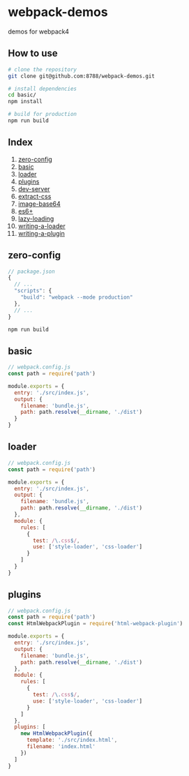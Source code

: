 # webpack-demos
demos for webpack4

## How to use
```bash
# clone the repository
git clone git@github.com:8788/webpack-demos.git

# install dependencies
cd basic/
npm install

# build for production
npm run build
```

## Index

1. [zero-config](./zero-config)
1. [basic](./basic)
1. [loader](./loader)
1. [plugins](./plugins)
1. [dev-server](./dev-server)
1. [extract-css](./extract-css)
1. [image-base64](./image-base64)
1. [es6+](./es6+)
1. [lazy-loading](./lazy-loading)
1. [writing-a-loader](./writing-a-loader)
1. [writing-a-plugin](./writing-a-plugin)

## zero-config

```javascript
// package.json
{
  // ...
  "scripts": {
    "build": "webpack --mode production"
  },
  // ...
}
```

```bash
npm run build
```

## basic

```javascript
// webpack.config.js
const path = require('path')

module.exports = {
  entry: './src/index.js',
  output: {
    filename: 'bundle.js',
    path: path.resolve(__dirname, './dist')
  }
}
```

## loader

```javascript
// webpack.config.js
const path = require('path')

module.exports = {
  entry: './src/index.js',
  output: {
    filename: 'bundle.js',
    path: path.resolve(__dirname, './dist')
  },
  module: {
    rules: [
      {
        test: /\.css$/,
        use: ['style-loader', 'css-loader']
      }
    ]
  }
}
```

## plugins
```javascript
// webpack.config.js
const path = require('path')
const HtmlWebpackPlugin = require('html-webpack-plugin')

module.exports = {
  entry: './src/index.js',
  output: {
    filename: 'bundle.js',
    path: path.resolve(__dirname, './dist')
  },
  module: {
    rules: [
      {
        test: /\.css$/,
        use: ['style-loader', 'css-loader']
      }
    ]
  },
  plugins: [
    new HtmlWebpackPlugin({
      template: './src/index.html',
      filename: 'index.html'
    })
  ]
}
```